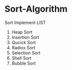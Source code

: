 # Sort-Algorithm
Sort Implement LIST 

1. Heap Sort
2. Insertion Sort
3. Qucick Sort
4. Radiox Sort
5. Selection Sort
6. Shell Sort
7. Bubble Sort
